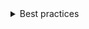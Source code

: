 <details>
<summary>
Best practices
</summary>

### Layout

- Don’t break the control apart.
- Include up and down arrow buttons for navigating between time ranges and a chevron to make the calendar collapsible.

### Content

- Use the following format for dates: month, day, year, as in July 31, 2016. When space is limited, use numbers and slashes for dates if the code supports that format and automatically displays the appropriate date format for different locales. For example, 2/16/19.
- Don't use ordinal numbers (such as 1st, 12th, or 23rd) to indicate a date.
- The control provides English strings by default. For localized apps, you must override these using the strings prop.

</details>
